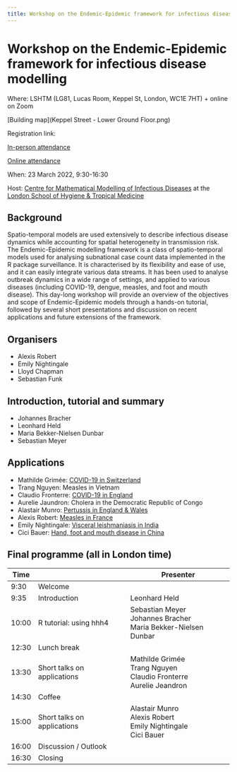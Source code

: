```yaml
---
title: Workshop on the Endemic-Epidemic framework for infectious disease modelling
---
```


# Workshop on the Endemic-Epidemic framework for infectious disease modelling

Where: LSHTM (LG81, Lucas Room, Keppel St, London, WC1E 7HT) + online on Zoom

[Building map](Keppel Street - Lower Ground Floor.png)

Registration link:

[In-person attendance](https://www.eventbrite.co.uk/e/workshop-on-the-endemic-epidemic-framework-for-infectious-disease-modelling-tickets-293713102797)

[Online attendance](https://lshtm.zoom.us/meeting/register/tJwsf-qqqDMqH9Q6jJ3TZ9cAI8ro09_3p2Rd)

When: 23 March 2022, 9:30-16:30

Host: [Centre for Mathematical Modelling of Infectious Diseases](https://www.lshtm.ac.uk/research/centres/centre-mathematical-modelling-infectious-diseases) at the [London School of Hygiene & Tropical Medicine](https://www.lshtm.ac.uk)

## Background

Spatio-temporal models are used extensively to describe infectious disease dynamics while accounting for spatial heterogeneity in transmission risk. The Endemic-Epidemic modelling framework is a class of spatio-temporal models used for analysing subnational case count data implemented in the R package surveillance. It is characterised by its flexibility and ease of use, and it can easily integrate various data streams. It has been used to analyse outbreak dynamics in a wide range of settings, and applied to various diseases (including COVID-19, dengue, measles, and foot and mouth disease). This day-long workshop will provide an overview of the objectives and scope of Endemic-Epidemic models through a hands-on tutorial, followed by several short presentations and discussion on recent applications and future extensions of the framework.

## Organisers
* Alexis Robert
* Emily Nightingale
* Lloyd Chapman
* Sebastian Funk

## Introduction, tutorial and summary
* Johannes Bracher
* Leonhard Held
* Maria Bekker-Nielsen Dunbar
* Sebastian Meyer

## Applications
* Mathilde Grimée: [COVID-19 in Switzerland](https://www.sciencedirect.com/science/article/pii/S2211675321000622)
* Trang Nguyen: Measles in Vietnam
* Claudio Fronterre: [COVID-19 in England](https://www.medrxiv.org/content/10.1101/2020.05.15.20102715v1)
* Aurelie Jaundron: Cholera in the Democratic Republic of Congo
* Alastair Munro: [Pertussis in England  & Wales](https://www.sciencedirect.com/science/article/pii/S0277953620305141?via%3Dihub)
* Alexis Robert: [Measles in France](https://www.medrxiv.org/content/10.1101/2021.05.31.21257977v1.full)
* Emily Nightingale: [Visceral leishmaniasis in India](https://journals.plos.org/plosntds/article?id=10.1371/journal.pntd.0008422)
* Cici Bauer: [Hand, foot and mouth disease in China](https://rss.onlinelibrary.wiley.com/doi/10.1111/rssc.12284)

## Final programme (all in London time)

| Time  |                             | Presenter                                                                      |
|-------|-----------------------------|--------------------------------------------------------------------------------|
| 9:30  | Welcome                     |                                                                                |
| 9:35  | Introduction                | Leonhard Held                                                                   |
| 10:00 | R tutorial: using hhh4      | Sebastian Meyer <br> Johannes Bracher <br> Maria Bekker-Nielsen Dunbar         |
| 12:30 | Lunch break                 |                                                                                |
| 13:30 | Short talks on applications | Mathilde Grimée <br> Trang Nguyen <br> Claudio Fronterre <br> Aurelie Jeandron |
| 14:30 | Coffee                      |                                                                                |
| 15:00 | Short talks on applications | Alastair Munro <br> Alexis Robert <br> Emily Nightingale <br> Cici Bauer       |
| 16:00 | Discussion / Outlook        |                                                                                |
| 16:30 | Closing                     |                                                                                |

